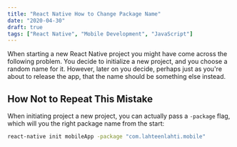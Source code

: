 ```yaml
---
title: "React Native How to Change Package Name"
date: "2020-04-30"
draft: true
tags: ["React Native", "Mobile Development", "JavaScript"]
---
```


When starting a new React Native project you might have come across the following problem. You decide to initialize a new project, and you choose a random name for it. However, later on you decide, perhaps just as you're about to release the app, that the name should be something else instead.

## How Not to Repeat This Mistake

When initiating project a new project, you can actually pass a `-package` flag, which will you the right package name from the start:

```bash
react-native init mobileApp -package "com.lahteenlahti.mobile"

```
